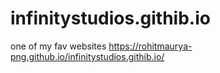 # infinitystudios.githib.io
one of my fav websites 
https://rohitmaurya-png.github.io/infinitystudios.githib.io/
